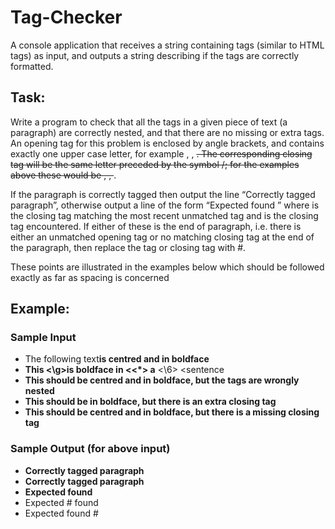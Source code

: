 # Tag-Checker
A console application that receives a string containing tags (similar to HTML tags) as input, and outputs a string describing if the tags are correctly formatted.

## Task: 
Write a program to check that all the tags in a given piece of text (a paragraph) are correctly nested, and
that there are no missing or extra tags. An opening tag for this problem is enclosed by angle brackets,
and contains exactly one upper case letter, for example <T>, <X>, <S>. The corresponding closing tag will
be the same letter preceded by the symbol /; for the examples above these would be </T>, </X>, </S>.

If the paragraph is correctly tagged then output the line “Correctly tagged paragraph”, otherwise output
a line of the form “Expected <expected> found <unexpected>” where <expected> is the closing tag
matching the most recent unmatched tag and <unexpected> is the closing tag encountered. If either of
these is the end of paragraph, i.e. there is either an unmatched opening tag or no matching closing tag at
the end of the paragraph, then replace the tag or closing tag with #. 
  
These points are illustrated in the examples below which should be followed exactly as far as spacing is concerned

## Example:

### Sample Input
- The following text<C><B>is centred and in boldface</B></C>
- <B>This <\g>is <B>boldface</B> in <<*> a</B> <\6> <<d>sentence
- <B><C> This should be centred and in boldface, but the tags are wrongly nested </B></C>
- <B>This should be in boldface, but there is an extra closing tag</B></C>
- <B><C>This should be centred and in boldface, but there is a missing closing tag</C>
  
### Sample Output (for above input)
- Correctly tagged paragraph
- Correctly tagged paragraph
- Expected </C> found </B>
- Expected # found </C>
- Expected </B> found #
